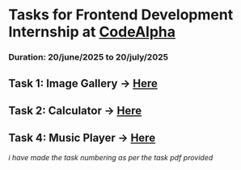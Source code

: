 # Tasks for Frontend Development Internship at [CodeAlpha](https://www.linkedin.com/company/codealpha/)
### Duration: 20/june/2025 to 20/july/2025

## Task 1: Image Gallery -> [Here](https://github.com/shaik-mehataz/codealpha_tasks/tree/main/Task1_Image%20Gallery)
## Task 2: Calculator -> [Here](https://github.com/shaik-mehataz/codealpha_tasks/tree/main/Task2_Calculator)
## Task 4: Music Player -> [Here](https://github.com/shaik-mehataz/codealpha_tasks/tree/main/Task4_Music%20Player)

*i have made the task numbering as per the task pdf provided*


